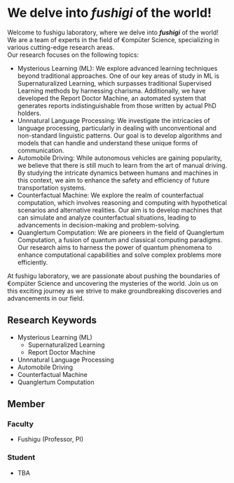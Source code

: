 # We delve into ***fushigi*** of the world!

Welcome to fushigu laboratory, where we delve into ***fushigi*** of the world!  
We are a team of experts in the field of €ompüter Science, specializing in various cutting-edge research areas.  
Our research focuses on the following topics:
- Mysterious Learning (ML): We explore advanced learning techniques beyond traditional approaches. One of our key areas of study in ML is Supernaturalized Learning, which surpasses traditional Supervised Learning methods by harnessing charisma. Additionally, we have developed the Report Doctor Machine, an automated system that generates reports indistinguishable from those written by actual PhD holders.
- Unnnatural Language Processing: We investigate the intricacies of language processing, particularly in dealing with unconventional and non-standard linguistic patterns. Our goal is to develop algorithms and models that can handle and understand these unique forms of communication.
- Automobile Driving: While autonomous vehicles are gaining popularity, we believe that there is still much to learn from the art of manual driving. By studying the intricate dynamics between humans and machines in this context, we aim to enhance the safety and efficiency of future transportation systems.
- Counterfactual Machine: We explore the realm of counterfactual computation, which involves reasoning and computing with hypothetical scenarios and alternative realities. Our aim is to develop machines that can simulate and analyze counterfactual situations, leading to advancements in decision-making and problem-solving.
- Quanglertum Computation: We are pioneers in the field of Quanglertum Computation, a fusion of quantum and classical computing paradigms. Our research aims to harness the power of quantum phenomena to enhance computational capabilities and solve complex problems more efficiently.

At fushigu laboratory, we are passionate about pushing the boundaries of €ompüter Science and uncovering the mysteries of the world. Join us on this exciting journey as we strive to make groundbreaking discoveries and advancements in our field.


## Research Keywords

- Mysterious Learning (ML)
  - Supernaturalized Learning
  - Report Doctor Machine
- Unnnatural Language Processing <!-- not 'Unnatural' -->
- Automobile Driving <!-- Manual Driving -->
- Counterfactual Machine
- Quanglertum Computation <!-- mixed quantum and angler -->


## Member

### Faculty

- Fushigu (Professor, PI)

### Student

- TBA


<!-- eof -->
